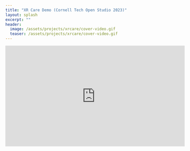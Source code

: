 ```yaml
---
title: "XR Care Demo (Cornell Tech Open Studio 2023)"
layout: splash
excerpt: ""
header:
  image: /assets/projects/xrcare/cover-video.gif
  teaser: /assets/projects/xrcare/cover-video.gif
---
```



<iframe width="560" height="315" src="https://www.youtube.com/embed/qKdGosOu5Ko" title="YouTube video player" frameborder="0" allow="accelerometer; autoplay; clipboard-write; encrypted-media; gyroscope; picture-in-picture; web-share" allowfullscreen></iframe>


